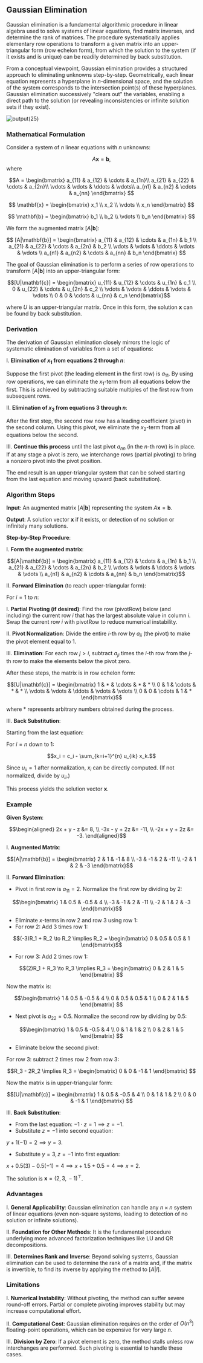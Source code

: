 ## Gaussian Elimination

Gaussian elimination is a fundamental algorithmic procedure in linear algebra used to solve systems of linear equations, find matrix inverses, and determine the rank of matrices. The procedure systematically applies elementary row operations to transform a given matrix into an upper-triangular form (row echelon form), from which the solution to the system (if it exists and is unique) can be readily determined by back substitution.

From a conceptual viewpoint, Gaussian elimination provides a structured approach to eliminating unknowns step-by-step. Geometrically, each linear equation represents a hyperplane in $n$-dimensional space, and the solution of the system corresponds to the intersection point(s) of these hyperplanes. Gaussian elimination successively "clears out" the variables, enabling a direct path to the solution (or revealing inconsistencies or infinite solution sets if they exist).

![output(25)](https://github.com/user-attachments/assets/54011276-5a17-4666-8fbf-91d92ee9c30e)

### Mathematical Formulation

Consider a system of $n$ linear equations with $n$ unknowns:

$$A\mathbf{x} = \mathbf{b},$$
where

$$A = \begin{bmatrix}
a_{11} & a_{12} & \cdots & a_{1n}\\
a_{21} & a_{22} & \cdots & a_{2n}\\
\vdots & \vdots & \ddots & \vdots\\
a_{n1} & a_{n2} & \cdots & a_{nn}
\end{bmatrix}
$$

$$
\mathbf{x} = \begin{bmatrix} x_1 \\ x_2 \\ \vdots \\ x_n \end{bmatrix}
$$

$$
\mathbf{b} = \begin{bmatrix} b_1 \\ b_2 \\ \vdots \\ b_n \end{bmatrix}
$$

We form the augmented matrix $[A|\mathbf{b}]$:

$$
[A|\mathbf{b}] = \begin{bmatrix}
a_{11} & a_{12} & \cdots & a_{1n} & b_1 \\
a_{21} & a_{22} & \cdots & a_{2n} & b_2 \\
\vdots & \vdots & \ddots & \vdots & \vdots \\
a_{n1} & a_{n2} & \cdots & a_{nn} & b_n
\end{bmatrix}
$$

The goal of Gaussian elimination is to perform a series of row operations to transform $[A|\mathbf{b}]$ into an upper-triangular form:

$$[U|\mathbf{c}] = \begin{bmatrix}
u_{11} & u_{12} & \cdots & u_{1n} & c_1 \\
0 & u_{22} & \cdots & u_{2n} & c_2 \\
\vdots & \vdots & \ddots & \vdots & \vdots \\
0 & 0 & \cdots & u_{nn} & c_n
\end{bmatrix}$$

where $U$ is an upper-triangular matrix. Once in this form, the solution $\mathbf{x}$ can be found by back substitution.

### Derivation

The derivation of Gaussian elimination closely mirrors the logic of systematic elimination of variables from a set of equations:

I. **Elimination of $x_1$ from equations 2 through $n$**:  

Suppose the first pivot (the leading element in the first row) is $a_{11}$. By using row operations, we can eliminate the $x_1$-term from all equations below the first. This is achieved by subtracting suitable multiples of the first row from subsequent rows.

II. **Elimination of $x_2$ from equations 3 through $n$**:  

After the first step, the second row now has a leading coefficient (pivot) in the second column. Using this pivot, we eliminate the $x_2$-term from all equations below the second.

III. **Continue this process** until the last pivot $a_{nn}$ (in the $n$-th row) is in place. If at any stage a pivot is zero, we interchange rows (partial pivoting) to bring a nonzero pivot into the pivot position.

The end result is an upper-triangular system that can be solved starting from the last equation and moving upward (back substitution).

### Algorithm Steps

**Input**: An augmented matrix $[A|\mathbf{b}]$ representing the system $A\mathbf{x} = \mathbf{b}$.

**Output**: A solution vector $\mathbf{x}$ if it exists, or detection of no solution or infinitely many solutions.

**Step-by-Step Procedure**:

I. **Form the augmented matrix**:

$$[A|\mathbf{b}] = \begin{bmatrix}
a_{11} & a_{12} & \cdots & a_{1n} & b_1 \\
a_{21} & a_{22} & \cdots & a_{2n} & b_2 \\
\vdots & \vdots & \ddots & \vdots & \vdots \\
a_{n1} & a_{n2} & \cdots & a_{nn} & b_n
\end{bmatrix}$$

II. **Forward Elimination** (to reach upper-triangular form):

For $i = 1$ to $n$:

I. **Partial Pivoting (if desired)**: Find the row (pivotRow) below (and including) the current row $i$ that has the largest absolute value in column $i$. Swap the current row $i$ with pivotRow to reduce numerical instability.

II. **Pivot Normalization**: Divide the entire $i$-th row by $a_{ii}$ (the pivot) to make the pivot element equal to 1.

III. **Elimination**: For each row $j > i$, subtract $a_{ji}$ times the $i$-th row from the $j$-th row to make the elements below the pivot zero.

After these steps, the matrix is in row echelon form:

$$[U|\mathbf{c}] = \begin{bmatrix}
1 & * & \cdots & * & * \\
0 & 1 & \cdots & * & * \\
\vdots & \vdots & \ddots & \vdots & \vdots \\
0 & 0 & \cdots & 1 & *
\end{bmatrix}$$

where $*$ represents arbitrary numbers obtained during the process.

III. **Back Substitution**:

Starting from the last equation:

For $i = n$ down to 1:

$$x_i = c_i - \sum_{k=i+1}^{n} u_{ik} x_k.$$

Since $u_{ii}=1$ after normalization, $x_i$ can be directly computed. (If not normalized, divide by $u_{ii}$.)

This process yields the solution vector $\mathbf{x}$.

### Example

**Given System**:

$$\begin{aligned}
2x + y - z &= 8, \\
-3x - y + 2z &= -11, \\
-2x + y + 2z &= -3.
\end{aligned}$$

I. **Augmented Matrix**:

$$[A|\mathbf{b}] = \begin{bmatrix}
2 & 1 & -1 & 8 \\
-3 & -1 & 2 & -11 \\
-2 & 1 & 2 & -3
\end{bmatrix}$$

II. **Forward Elimination**:

- Pivot in first row is $a_{11} = 2$. Normalize the first row by dividing by 2:

$$\begin{bmatrix}
1 & 0.5 & -0.5 & 4 \\
-3 & -1 & 2 & -11 \\
-2 & 1 & 2 & -3
\end{bmatrix}$$

- Eliminate $x$-terms in row 2 and row 3 using row 1:
- For row 2: Add 3 times row 1:

$$(-3)R_1 + R_2 \to R_2 \implies
R_2 = \begin{bmatrix}
0 & 0.5 & 0.5 & 1
\end{bmatrix}$$
  
- For row 3: Add 2 times row 1:

$$(2)R_1 + R_3 \to R_3 \implies
R_3 = \begin{bmatrix}
0 & 2 & 1 & 5
\end{bmatrix}
$$

Now the matrix is:

$$\begin{bmatrix}
1 & 0.5 & -0.5 & 4 \\
0 & 0.5 & 0.5 & 1 \\
0 & 2 & 1 & 5
\end{bmatrix}
$$

- Next pivot is $a_{22} = 0.5$. Normalize the second row by dividing by 0.5:

$$\begin{bmatrix}
1 & 0.5 & -0.5 & 4 \\
0 & 1 & 1 & 2 \\
0 & 2 & 1 & 5
\end{bmatrix}
$$

- Eliminate below the second pivot:

For row 3: subtract 2 times row 2 from row 3:

$$R_3 - 2R_2 \implies R_3 = \begin{bmatrix}
0 & 0 & -1 & 1
\end{bmatrix}
$$

Now the matrix is in upper-triangular form:

$$[U|\mathbf{c}] = \begin{bmatrix}
1 & 0.5 & -0.5 & 4 \\
0 & 1 & 1 & 2 \\
0 & 0 & -1 & 1
\end{bmatrix}
$$

III. **Back Substitution**:

- From the last equation: $-1 \cdot z = 1 \implies z = -1$.
- Substitute $z = -1$ into second equation:

$y + 1(-1) = 2 \implies y = 3$.

- Substitute $y = 3, z = -1$ into first equation:  

$x + 0.5(3) -0.5(-1) = 4 \implies x + 1.5 + 0.5 = 4 \implies x = 2$.

The solution is $\mathbf{x} = (2,\, 3,\, -1)^\top$.

### Advantages

I. **General Applicability**: Gaussian elimination can handle any $n \times n$ system of linear equations (even non-square systems, leading to detection of no solution or infinite solutions).

II. **Foundation for Other Methods**: It is the fundamental procedure underlying more advanced factorization techniques like LU and QR decompositions.

III. **Determines Rank and Inverse**: Beyond solving systems, Gaussian elimination can be used to determine the rank of a matrix and, if the matrix is invertible, to find its inverse by applying the method to $[A | I]$.

### Limitations

I. **Numerical Instability**: Without pivoting, the method can suffer severe round-off errors. Partial or complete pivoting improves stability but may increase computational effort.

II. **Computational Cost**: Gaussian elimination requires on the order of $O(n^3)$ floating-point operations, which can be expensive for very large $n$.

III. **Division by Zero**: If a pivot element is zero, the method stalls unless row interchanges are performed. Such pivoting is essential to handle these cases.
